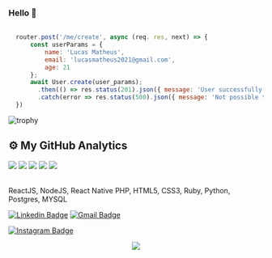 ### Hello 👋

```js
  
  router.post('/me/create', async (req. res, next) => {
      const userParams = {
          name: 'Lucas Matheus',
          email: 'lucasmatheus2021@gmail.com',
          age: 21
      };
      await User.create(user_params);
        .then(() => res.status(201).json({ message: 'User successfully created' }))
        .catch(error => res.status(500).json({ message: 'Not possible to save user' }));
  })

```

![trophy](https://github-profile-trophy.vercel.app/?username=sirlucasm&theme=darkhub&column=6&margin-w=6&margin-h=6&no-bg=true&no-frame=true)

## ⚙️  My GitHub Analytics

![](http://github-profile-summary-cards.vercel.app/api/cards/profile-details?username=sirlucasm&theme=github_dark)
![](http://github-profile-summary-cards.vercel.app/api/cards/repos-per-language?username=sirlucasm&theme=github_dark)
![](http://github-profile-summary-cards.vercel.app/api/cards/most-commit-language?username=sirlucasm&theme=github_dark)
![](http://github-profile-summary-cards.vercel.app/api/cards/stats?username=sirlucasm&theme=github_dark)
![](http://github-profile-summary-cards.vercel.app/api/cards/productive-time?username=sirlucasm&theme=github_dark&utcOffset=-3)


<br/> ReactJS, NodeJS, React Native PHP, HTML5, CSS3, Ruby, Python, Postgres, MYSQL

[![Linkedin Badge](https://img.shields.io/badge/-sirlucasm-blue?style=flat-square&logo=Linkedin&logoColor=white&link=https://www.linkedin.com/in/sirlucasm//)](https://www.linkedin.com/in/sirlucasm/)
[![Gmail Badge](https://img.shields.io/badge/-lucasmatheus2021@gmail.com-c14438?style=flat-square&logo=Gmail&logoColor=white)](https://accounts.google.com/signin/v2/identifier?service=mail&passive=true&rm=false&continue=https%3A%2F%2Fmail.google.com%2Fmail%2F&ss=1&scc=1&ltmpl=default&ltmplcache=2&emr=1&osid=1&flowName=GlifWebSignIn&flowEntry=ServiceLogin)

[![Instagram Badge](https://img.shields.io/badge/@sirlucasm-%23E4405F.svg?style=flat&logo=instagram&logoColor=white&link=https://www.instagram.com/cleitonnnnnn//)](https://www.instagram.com/sirlucasm/)

<div align="center">
  <img src="https://profile-counter.glitch.me/sirlucasm/count.svg?"  />
</div>

<!--
**sirlucasm/me** is a ✨ _special_ ✨ repository because its `README.md` (this file) appears on your GitHub profile.

Here are some ideas to get you started:

- 🔭 I’m currently working on ...
- 🌱 I’m currently learning ...
- 👯 I’m looking to collaborate on ...
- 🤔 I’m looking for help with ...
- 💬 Ask me about ...
- 📫 How to reach me: ...
- 😄 Pronouns: ...
- ⚡ Fun fact: ...
-->
